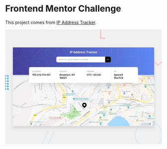 # Frontend Mentor Challenge

This project comes from [IP Address Tracker](https://www.frontendmentor.io/challenges/ip-address-tracker-I8-0yYAH0).

![preview](/starter_files/design/desktop-preview.jpg "Interactive rating component")